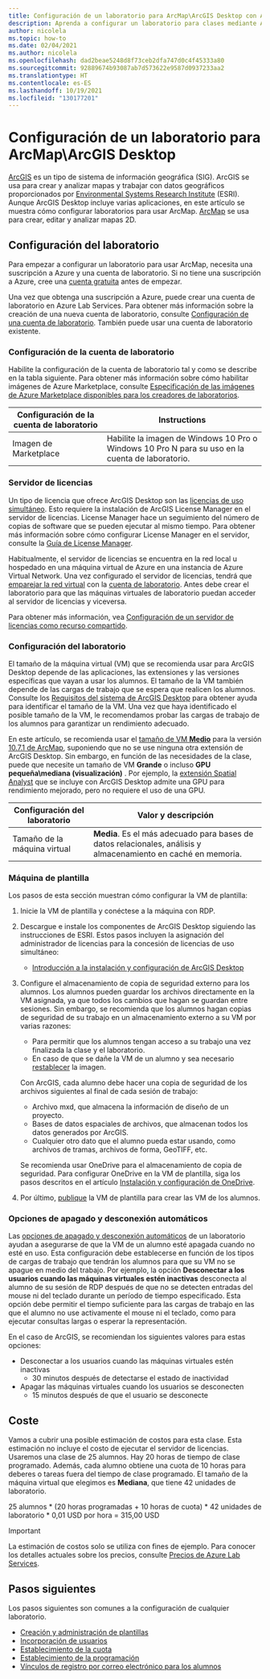 ```yaml
---
title: Configuración de un laboratorio para ArcMap\ArcGIS Desktop con Azure Lab Services | Microsoft Docs
description: Aprenda a configurar un laboratorio para clases mediante ArcGIS.
author: nicolela
ms.topic: how-to
ms.date: 02/04/2021
ms.author: nicolela
ms.openlocfilehash: dad2beae5248d8f73ceb2dfa747d0c4f45333a80
ms.sourcegitcommit: 92889674b93087ab7d573622e9587d0937233aa2
ms.translationtype: HT
ms.contentlocale: es-ES
ms.lasthandoff: 10/19/2021
ms.locfileid: "130177201"
---
```

# <a name="set-up-a-lab-for-arcmaparcgis-desktop"></a>Configuración de un laboratorio para ArcMap\ArcGIS Desktop

[ArcGIS](https://www.esri.com/en-us/arcgis/products/arcgis-solutions/overview) es un tipo de sistema de información geográfica (SIG).  ArcGIS se usa para crear y analizar mapas y trabajar con datos geográficos proporcionados por [Environmental Systems Research Institute](https://www.esri.com/en-us/home) (ESRI).  Aunque ArcGIS Desktop incluye varias aplicaciones, en este artículo se muestra cómo configurar laboratorios para usar ArcMap.  [ArcMap](https://desktop.arcgis.com/en/arcmap/latest/map/main/what-is-arcmap-.htm) se usa para crear, editar y analizar mapas 2D.

## <a name="lab-configuration"></a>Configuración del laboratorio

Para empezar a configurar un laboratorio para usar ArcMap, necesita una suscripción a Azure y una cuenta de laboratorio.  Si no tiene una suscripción a Azure, cree una [cuenta gratuita](https://azure.microsoft.com/free/) antes de empezar.

Una vez que obtenga una suscripción a Azure, puede crear una cuenta de laboratorio en Azure Lab Services.  Para obtener más información sobre la creación de una nueva cuenta de laboratorio, consulte [Configuración de una cuenta de laboratorio](tutorial-setup-lab-account.md).  También puede usar una cuenta de laboratorio existente.

### <a name="lab-account-settings"></a>Configuración de la cuenta de laboratorio

Habilite la configuración de la cuenta de laboratorio tal y como se describe en la tabla siguiente.  Para obtener más información sobre cómo habilitar imágenes de Azure Marketplace, consulte [Especificación de las imágenes de Azure Marketplace disponibles para los creadores de laboratorios](./specify-marketplace-images.md).

| Configuración de la cuenta de laboratorio | Instructions |
| ------------------- | ------------ |
|Imagen de Marketplace| Habilite la imagen de Windows 10 Pro o Windows 10 Pro N para su uso en la cuenta de laboratorio.|

### <a name="licensing-server"></a>Servidor de licencias

Un tipo de licencia que ofrece ArcGIS Desktop son las [licencias de uso simultáneo](https://desktop.arcgis.com/en/license-manager/latest/license-manager-basics.htm).  Esto requiere la instalación de ArcGIS License Manager en el servidor de licencias.  License Manager hace un seguimiento del número de copias de software que se pueden ejecutar al mismo tiempo.  Para obtener más información sobre cómo configurar License Manager en el servidor, consulte la [ Guía de License Manager](https://desktop.arcgis.com/en/license-manager/latest/welcome.htm).

Habitualmente, el servidor de licencias se encuentra en la red local u hospedado en una máquina virtual de Azure en una instancia de Azure Virtual Network.  Una vez configurado el servidor de licencias, tendrá que [emparejar la red virtual](./how-to-connect-peer-virtual-network.md) con la [cuenta de laboratorio](./tutorial-setup-lab-account.md).  Antes debe crear el laboratorio para que las máquinas virtuales de laboratorio puedan acceder al servidor de licencias y viceversa.

Para obtener más información, vea [Configuración de un servidor de licencias como recurso compartido](how-to-create-a-lab-with-shared-resource.md).

### <a name="lab-settings"></a>Configuración del laboratorio

El tamaño de la máquina virtual (VM) que se recomienda usar para ArcGIS Desktop depende de las aplicaciones, las extensiones y las versiones específicas que vayan a usar los alumnos.  El tamaño de la VM también depende de las cargas de trabajo que se espera que realicen los alumnos.  Consulte los [Requisitos del sistema de ArcGIS Desktop](https://desktop.arcgis.com/en/system-requirements/latest/arcgis-desktop-system-requirements.htm) para obtener ayuda para identificar el tamaño de la VM.  Una vez que haya identificado el posible tamaño de la VM, le recomendamos probar las cargas de trabajo de los alumnos para garantizar un rendimiento adecuado.

En este artículo, se recomienda usar el [tamaño de VM **Medio**](administrator-guide.md#vm-sizing) para la versión [10.7.1 de ArcMap](https://desktop.arcgis.com/en/system-requirements/10.7/arcgis-desktop-system-requirements.htm), suponiendo que no se use ninguna otra extensión de ArcGIS Desktop.  Sin embargo, en función de las necesidades de la clase, puede que necesite un tamaño de VM **Grande** o incluso **GPU pequeña\mediana (visualización)** .  Por ejemplo, la [extensión Spatial Analyst](https://desktop.arcgis.com/en/arcmap/latest/tools/spatial-analyst-toolbox/gpu-processing-with-spatial-analyst.htm) que se incluye con ArcGIS Desktop admite una GPU para rendimiento mejorado, pero no requiere el uso de una GPU.

| Configuración del laboratorio | Valor y descripción |
| ------------ | ------------------ |
|Tamaño de la máquina virtual| **Media**.  Es el más adecuado para bases de datos relacionales, análisis y almacenamiento en caché en memoria.|  

### <a name="template-machine"></a>Máquina de plantilla

Los pasos de esta sección muestran cómo configurar la VM de plantilla:

1.  Inicie la VM de plantilla y conéctese a la máquina con RDP.

2.  Descargue e instale los componentes de ArcGIS Desktop siguiendo las instrucciones de ESRI.  Estos pasos incluyen la asignación del administrador de licencias para la concesión de licencias de uso simultáneo: 
    - [Introducción a la instalación y configuración de ArcGIS Desktop](https://desktop.arcgis.com/en/arcmap/latest/get-started/installation-guide/introduction.htm)

3.  Configure el almacenamiento de copia de seguridad externo para los alumnos.  Los alumnos pueden guardar los archivos directamente en la VM asignada, ya que todos los cambios que hagan se guardan entre sesiones.  Sin embargo, se recomienda que los alumnos hagan copias de seguridad de su trabajo en un almacenamiento externo a su VM por varias razones:
    - Para permitir que los alumnos tengan acceso a su trabajo una vez finalizada la clase y el laboratorio.  
    - En caso de que se dañe la VM de un alumno y sea necesario [restablecer](how-to-set-virtual-machine-passwords.md#reset-vms) la imagen.

    Con ArcGIS, cada alumno debe hacer una copia de seguridad de los archivos siguientes al final de cada sesión de trabajo:

    - Archivo mxd, que almacena la información de diseño de un proyecto.
    - Bases de datos espaciales de archivos, que almacenan todos los datos generados por ArcGIS.
    - Cualquier otro dato que el alumno pueda estar usando, como archivos de tramas, archivos de forma, GeoTIFF, etc.

    Se recomienda usar OneDrive para el almacenamiento de copia de seguridad.  Para configurar OneDrive en la VM de plantilla, siga los pasos descritos en el artículo [Instalación y configuración de OneDrive](how-to-prepare-windows-template.md#install-and-configure-onedrive). 

4.  Por último, [publique](how-to-create-manage-template.md#publish-the-template-vm) la VM de plantilla para crear las VM de los alumnos.

### <a name="auto-shutdown-and-disconnect-settings"></a>Opciones de apagado y desconexión automáticos

Las [opciones de apagado y desconexión automáticos](cost-management-guide.md#automatic-shutdown-settings-for-cost-control) de un laboratorio ayudan a asegurarse de que la VM de un alumno esté apagada cuando no esté en uso.  Esta configuración debe establecerse en función de los tipos de cargas de trabajo que tendrán los alumnos para que su VM no se apague en medio del trabajo.  Por ejemplo, la opción **Desconectar a los usuarios cuando las máquinas virtuales estén inactivas** desconecta al alumno de su sesión de RDP después de que no se detecten entradas del mouse ni del teclado durante un período de tiempo especificado.  Esta opción debe permitir el tiempo suficiente para las cargas de trabajo en las que el alumno no use activamente el mouse ni el teclado, como para ejecutar consultas largas o esperar la representación.

En el caso de ArcGIS, se recomiendan los siguientes valores para estas opciones:
- Desconectar a los usuarios cuando las máquinas virtuales estén inactivas
    - 30 minutos después de detectarse el estado de inactividad
- Apagar las máquinas virtuales cuando los usuarios se desconecten
    - 15 minutos después de que el usuario se desconecte

## <a name="cost"></a>Coste

Vamos a cubrir una posible estimación de costos para esta clase. Esta estimación no incluye el costo de ejecutar el servidor de licencias. Usaremos una clase de 25 alumnos. Hay 20 horas de tiempo de clase programado. Además, cada alumno obtiene una cuota de 10 horas para deberes o tareas fuera del tiempo de clase programado. El tamaño de la máquina virtual que elegimos es **Mediana**, que tiene 42 unidades de laboratorio.

25 alumnos \* (20 horas programadas + 10 horas de cuota) \* 42 unidades de laboratorio * 0,01 USD por hora = 315,00 USD

>[!IMPORTANT]
> La estimación de costos solo se utiliza con fines de ejemplo.  Para conocer los detalles actuales sobre los precios, consulte [Precios de Azure Lab Services](https://azure.microsoft.com/pricing/details/lab-services/).  

## <a name="next-steps"></a>Pasos siguientes

Los pasos siguientes son comunes a la configuración de cualquier laboratorio.

- [Creación y administración de plantillas](how-to-create-manage-template.md)
- [Incorporación de usuarios](tutorial-setup-classroom-lab.md#add-users-to-the-lab)
- [Establecimiento de la cuota](how-to-configure-student-usage.md#set-quotas-for-users)
- [Establecimiento de la programación](tutorial-setup-classroom-lab.md#set-a-schedule-for-the-lab)
- [Vínculos de registro por correo electrónico para los alumnos](how-to-configure-student-usage.md#send-invitations-to-users)